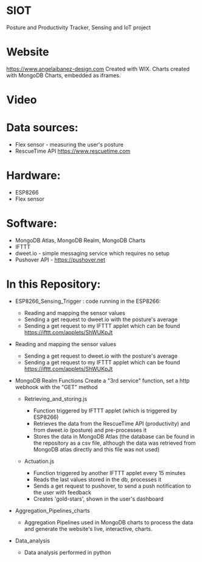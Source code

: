 # SIOT
Posture and Productivity Tracker, Sensing and IoT project

# Website
https://www.angelaibanez-design.com
Created with WIX. Charts created with MongoDB Charts, embedded as iframes.

# Video


# Data sources:
- Flex sensor - measuring the user's posture
- RescueTime API https://www.rescuetime.com

# Hardware:
- ESP8266 
- Flex sensor

# Software:
- MongoDB Atlas, MongoDB Realm, MongoDB Charts
- IFTTT
- dweet.io - simple messaging service which requires no setup
- Pushover API - https://pushover.net

# In this Repository:


- ESP8266_Sensing_Trigger : code running in the ESP8266:
    - Reading and mapping the sensor values
    - Sending a get request to dweet.io with the posture's average
    - Sending a get request to my IFTTT applet which can be found https://ifttt.com/applets/ShWUKpJt
     
- Reading and mapping the sensor values
    - Sending a get request to dweet.io with the posture's average
    - Sending a get request to my IFTTT applet which can be found https://ifttt.com/applets/ShWUKpJt
      
- MongoDB Realm Functions
Create a "3rd service" function, set a http webhook with the "GET" method

    - Retrieving_and_storing.js
        - Function triggered by IFTTT applet (which is triggered by ESP8266)
        - Retrieves the data from the RescueTime API (productivity) and from dweet.io (posture) and pre-processes it
        - Stores the data in MongoDB Atlas (the database can be found in the repository as a csv file, although the data was retrieved from MongoDB atlas directly and this file was not used)
            
    - Actuation.js
         - Function triggered by another IFTTT applet every 15 minutes
         - Reads the last values stored in the db, processes it
         - Sends a get request to pushover, to send a push notification to the user with feedback
         - Creates 'gold-stars', shown in the user's dashboard
            
- Aggregation_Pipelines_charts
    - Aggregation Pipelines used in MongoDB charts to process the data and generate the website's live, interactive, charts.

- Data_analysis
    - Data analysis performed in python
           

